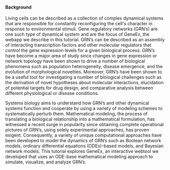 #### Background
  Living cells can be described as a collection of complex dynamical systems that are responsible for constantly reconfiguring the cell's character in response to environmental stimuli. Gene regulatory networks (GRN’s) are one such type of dynamical system and are the focus of GeneEx, the webapp we describe in this tutorial. GRN’s can be described as an assembly of interacting transcription factors and other molecular regulators that control the gene expression levels for a given biological process. GRN’s have become a major area of study since changes in gene expression or network topology have been shown to drive a number of biological phenomena such as population heterogeneity, disease emergence, and the evolution of morphological novelties.  Moreover, GRN’s have been shown to be a useful tool for investigating a number of biological challenges such as the derivation of novel hypotheses about molecular interactions, elucidation of potential targets for drug design, and comparative analysis between different physiological or disease conditions.

Systems biology aims to understand how GRN’s and other dynamical systems function and cooperate by using a variety of modeling schemes to systematically perturb them. Mathematical modeling, the process of translating a biological relationship into a mathematical formulation, has witnessed a recent surge in popularity since obtaining complete operational pictures of GRN’s, using solely experimental approaches, has proven exigent. Consequently, a variety of unique computational approaches have been developed to model the dynamics of GRN’s such as Boolean network models, ordinary differential equations (ODEs)-based models, and Bayesian network models. This tutorial explores GeneEx, an interactive webtool we developed that uses an ODE-base mathematical modeling approach to simulate, visualize, and analyze GRN’s.

